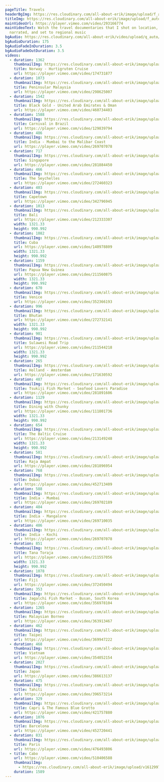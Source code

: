 ```yaml
---
pageTitle: Travels
headerBgImg: https://res.cloudinary.com/all-about-erik/image/upload/f_auto/v1580641705/Travels/bamyan-banner_kxakxq.jpg
titleImg: https://res.cloudinary.com/all-about-erik/image/upload/f_auto/v1580641704/Travels/travels_rcl4mu.png
mainVideoUrl: https://player.vimeo.com/video/293166774
mainVideoText: Watch the travel documentaries that I shot on location, wrote,
  narrated, and set to regional music
bgAudio: https://res.cloudinary.com/all-about-erik/video/upload/q_auto/v1583971687/Travels/Ramblin-Man-The-Blue-Velvet-Band_Travels_zfpv8a.mp3
bgAudioDuration: 175
bgAudioFadeInDuration: 3.5
bgAudioFadeOutDuration: 3.5
videos:
  - duration: 1362
    thumbnailImg: https://res.cloudinary.com/all-about-erik/image/upload/f_auto/v1580642922/Travels/norway_wtnfj7.jpg
    title: Norway - Hurtigruten Cruise
    url: https://player.vimeo.com/video/174731877
  - duration: 1073
    thumbnailImg: https://res.cloudinary.com/all-about-erik/image/upload/f_auto/v1580642923/Travels/malaysia_zcxazn.jpg
    title: Peninsular Malaysia
    url: https://player.vimeo.com/video/298625007
  - duration: 1542
    thumbnailImg: https://res.cloudinary.com/all-about-erik/image/upload/f_auto/v1580642923/Travels/uae_pdtrdu.jpg
    title: Black Gold - United Arab Emirates & Oman
    url: https://player.vimeo.com/video/460734403
  - duration: 1588
    thumbnailImg: https://res.cloudinary.com/all-about-erik/image/upload/f_auto/v1580642923/Travels/samba_mofqhz.jpg
    title: Carnival in Brazil
    url: https://player.vimeo.com/video/129839794
  - duration: 486
    thumbnailImg: https://res.cloudinary.com/all-about-erik/image/upload/f_auto/v1580642923/Travels/mumbai_malabar_gwxbtk.jpg
    title: India - Mumbai to the Malibar Coast
    url: https://player.vimeo.com/video/269707078
  - duration: 717
    thumbnailImg: https://res.cloudinary.com/all-about-erik/image/upload/f_auto/v1580642923/Travels/singapore_vrzl3t.jpg
    title: Singapore
    url: https://player.vimeo.com/video/281884450
  - duration: 466
    thumbnailImg: https://res.cloudinary.com/all-about-erik/image/upload/f_auto/v1580642923/Travels/seychelles_xa3hds.jpg
    title: The Seychelles
    url: https://player.vimeo.com/video/272460323
  - duration: 403
    thumbnailImg: https://res.cloudinary.com/all-about-erik/image/upload/f_auto/v1580642924/Travels/capetown_njc5zv.jpg
    title: Capetown
    url: https://player.vimeo.com/video/342796945
  - duration: 1013
    thumbnailImg: https://res.cloudinary.com/all-about-erik/image/upload/f_auto/v1580642924/Travels/bali_si2btf.jpg
    title: Bali
    url: https://player.vimeo.com/video/212333307
    width: 1321.33
    height: 990.992
  - duration: 1082
    thumbnailImg: https://res.cloudinary.com/all-about-erik/image/upload/f_auto/v1580642924/Travels/cuba_fgmvfk.jpg
    title: Cuba
    url: https://player.vimeo.com/video/140978809
    width: 1321.33
    height: 990.992
  - duration: 1159
    thumbnailImg: https://res.cloudinary.com/all-about-erik/image/upload/f_auto/v1580642923/Travels/papua_viclph.jpg
    title: Papua New Guinea
    url: https://player.vimeo.com/video/211560875
    width: 1321.33
    height: 990.992
  - duration: 670
    thumbnailImg: https://res.cloudinary.com/all-about-erik/image/upload/f_auto/v1580647124/Travels/venice_cemorb.jpg
    title: Venice
    url: https://player.vimeo.com/video/352366193
  - duration: 996
    thumbnailImg: https://res.cloudinary.com/all-about-erik/image/upload/f_auto/v1580642924/Travels/bhutan_wzklvo.jpg
    title: Bhutan
    url: https://player.vimeo.com/video/272732141
    width: 1321.33
    height: 990.992
  - duration: 901
    thumbnailImg: https://res.cloudinary.com/all-about-erik/image/upload/f_auto/v1580642923/Travels/sulawesi_ddeel8.jpg
    title: Sulawesi Road Trip
    url: https://player.vimeo.com/video/211544218
    width: 1321.33
    height: 990.992
  - duration: 265
    thumbnailImg: https://res.cloudinary.com/all-about-erik/image/upload/f_auto/v1580642924/Travels/holland_woygop.jpg
    title: Holland - Amsterdam
    url: https://player.vimeo.com/video/171630592
  - duration: 487
    thumbnailImg: https://res.cloudinary.com/all-about-erik/image/upload/f_auto/v1580642923/Travels/tsukijistill_ygyyv8.jpg
    title: Tsukiji Fish Market - Seafood Lovers Paradise
    url: https://player.vimeo.com/video/281891606
  - duration: 1129
    thumbnailImg: https://res.cloudinary.com/all-about-erik/image/upload/f_auto/v1580642924/Travels/diningwithchunky_pvl2mo.jpg
    title: Dining with Chunky
    url: https://player.vimeo.com/video/111801736
    width: 1321.33
    height: 990.992
  - duration: 654
    thumbnailImg: https://res.cloudinary.com/all-about-erik/image/upload/f_auto/v1580642924/Travels/baltic_mvyknf.jpg
    title: The Baltic Cruise
    url: https://player.vimeo.com/video/213149248
    width: 1321.33
    height: 990.992
  - duration: 581
    thumbnailImg: https://res.cloudinary.com/all-about-erik/image/upload/f_auto/v1580642923/Travels/rajaampat_vbaqi6.jpg
    title: Raja Ampat
    url: https://player.vimeo.com/video/281896954
  - duration: 768
    thumbnailImg: https://res.cloudinary.com/all-about-erik/image/upload/f_auto/v1580642924/Travels/burj_kalifa_wbcmha.jpg
    title: Dubai
    url: https://player.vimeo.com/video/452713409
  - duration: 588
    thumbnailImg: https://res.cloudinary.com/all-about-erik/image/upload/f_auto/v1580642923/Travels/mumbai_kmen3j.jpg
    title: India - Mumbai
    url: https://player.vimeo.com/video/269702189
  - duration: 484
    thumbnailImg: https://res.cloudinary.com/all-about-erik/image/upload/f_auto/v1580642923/Travels/mangalore_oxmfsl.jpg
    title: India - Mangalore
    url: https://player.vimeo.com/video/269710035
  - duration: 486
    thumbnailImg: https://res.cloudinary.com/all-about-erik/image/upload/f_auto/v1580642923/Travels/mumbai_malabar_gwxbtk.jpg
    title: India - Kochi
    url: https://player.vimeo.com/video/269707078
  - duration: 851
    thumbnailImg: https://res.cloudinary.com/all-about-erik/image/upload/f_auto/v1580642923/Travels/tanatoraja_z0jqx4.jpg
    title: Tana Toraja
    url: https://player.vimeo.com/video/211557056
    width: 1321.33
    height: 990.992
  - duration: 1078
    thumbnailImg: https://res.cloudinary.com/all-about-erik/image/upload/f_auto/v1580645879/Travels/fiji_x2e1ro.jpg
    title: Fiji
    url: https://player.vimeo.com/video/372450494
  - duration: 353
    thumbnailImg: https://res.cloudinary.com/all-about-erik/image/upload/f_auto/v1580646274/Travels/jagalchi-fish-market-south-korea_vhkmuw.jpg
    title: Jagalchi Fish Market - Busan, South Korea
    url: https://player.vimeo.com/video/356978104
  - duration: 1265
    thumbnailImg: https://res.cloudinary.com/all-about-erik/image/upload/f_auto/v1580646524/Travels/malaysian-borneo_gmgghz.jpg
    title: Malaysian Borneo
    url: https://player.vimeo.com/video/363913467
  - duration: 462
    thumbnailImg: https://res.cloudinary.com/all-about-erik/image/upload/f_auto/v1580646848/Travels/taipei_bz5taf.jpg
    title: Taipei
    url: https://player.vimeo.com/video/369947222
  - duration: 468
    thumbnailImg: https://res.cloudinary.com/all-about-erik/image/upload/f_auto/v1580647403/Travels/vietnam_ywkufd.jpg
    title: Vietnam
    url: https://player.vimeo.com/video/354052154
  - duration: 2027
    thumbnailImg: https://res.cloudinary.com/all-about-erik/image/upload/f_auto/v1580647803/Travels/japan_hno20g.jpg
    title: Japan
    url: https://player.vimeo.com/video/386613137
  - duration: 475
    thumbnailImg: https://res.cloudinary.com/all-about-erik/image/upload/f_auto/v1588627870/Travels/Tahiti_c0p1re.jpg
    title: Tahiti
    url: https://player.vimeo.com/video/396573214
  - duration: 329
    thumbnailImg: https://res.cloudinary.com/all-about-erik/image/upload/f_auto/v1588627933/Travels/Capri_q1eqyf.jpg
    title: Capri & The Famous Blue Grotto
    url: https://player.vimeo.com/video/421757880
  - duration: 1076
    thumbnailImg: https://res.cloudinary.com/all-about-erik/image/upload/f_auto/v1600810319/Travels/barcelona.jpg
    title: Barcelona
    url: https://player.vimeo.com/video/452720441
  - duration: 831
    thumbnailImg: https://res.cloudinary.com/all-about-erik/image/upload/f_auto/v1605225442/Travels/paris.jpg
    title: Paris
    url: https://player.vimeo.com/video/476493806
  - title: Cabo
    url: https://player.vimeo.com/video/510406588
    thumbnailImg:
      - https://res.cloudinary.com/all-about-erik/image/upload/v1612997578/Travels/Cabo.jpg
    duration: 1589
---
```

